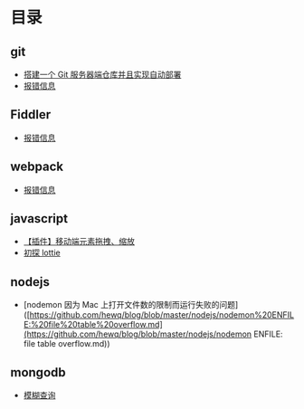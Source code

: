 # 目录
## git

* [搭建一个 Git 服务器端仓库并且实现自动部署](https://github.com/hewq/blog/blob/master/git/%E6%90%AD%E5%BB%BA%E4%B8%80%E4%B8%AAgit%E6%9C%8D%E5%8A%A1%E5%99%A8%E7%AB%AF%E4%BB%93%E5%BA%93%E5%B9%B6%E4%B8%94%E5%AE%9E%E7%8E%B0%E8%87%AA%E5%8A%A8%E9%83%A8%E7%BD%B2.md)
* [报错信息](https://github.com/hewq/blog/blob/master/git/%E6%8A%A5%E9%94%99%E4%BF%A1%E6%81%AF.md)

## Fiddler

- [报错信息](https://github.com/hewq/blog/blob/master/Fiddler/%E6%8A%A5%E9%94%99%E4%BF%A1%E6%81%AF.md)

## webpack

- [报错信息](https://github.com/hewq/blog/blob/master/webpack/%E6%8A%A5%E9%94%99%E4%BF%A1%E6%81%AF.md)

## javascript

- [【插件】移动端元素拖拽、缩放](https://github.com/hewq/blog/blob/master/javascript/%E3%80%90%E6%8F%92%E4%BB%B6%E3%80%91%E7%A7%BB%E5%8A%A8%E7%AB%AF%E5%85%83%E7%B4%A0%E6%8B%96%E6%8B%BD%E3%80%81%E7%BC%A9%E6%94%BE.md)
- [初探 lottie](https://github.com/hewq/blog/blob/master/javascript/%E5%88%9D%E6%8E%A2Lottie.md)

## nodejs

- [nodemon 因为 Mac 上打开文件数的限制而运行失败的问题]([https://github.com/hewq/blog/blob/master/nodejs/nodemon%20ENFILE:%20file%20table%20overflow.md](https://github.com/hewq/blog/blob/master/nodejs/nodemon ENFILE: file table overflow.md))

## mongodb

- [模糊查询]([https://github.com/hewq/blog/blob/master/mongodb/%E6%A8%A1%E7%B3%8A%E6%9F%A5%E8%AF%A2.md](https://github.com/hewq/blog/blob/master/mongodb/模糊查询.md))